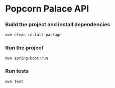 # Popcorn Palace API

### Build the project and install dependencies
```sh
mvn clean install package
```

### Run the project
```sh
mvn spring-boot:run
```

### Run tests
```sh
mvn test
```

